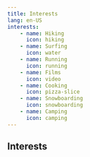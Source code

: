 ```yaml
---
title: Interests
lang: en-US
interests:
    - name: Hiking
      icon: hiking
    - name: Surfing
      icon: water
    - name: Running
      icon: running
    - name: Films
      icon: video
    - name: Cooking
      icon: pizza-slice
    - name: Snowboarding
      icon: snowboarding
    - name: Camping
      icon: camping
---
```


## Interests
<grid-container>
<span v-for="i in $frontmatter.interests">
<interests-card>
    <!-- <template v-slot:icon>
        <font-awesome-icon :icon="['fas', i.icon]" />
    </template>
    <template v-slot:description>
        {{ i.name }}
    </template>  -->
</interests-card>
</span>
</grid-container>
